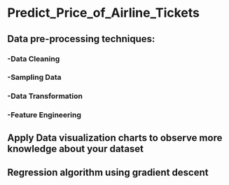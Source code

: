 # Predict_Price_of_Airline_Tickets
##  Data pre-processing techniques:
### -Data Cleaning
### -Sampling Data
### -Data Transformation
### -Feature Engineering
## Apply Data visualization charts to observe more knowledge about your dataset
## Regression algorithm using gradient descent


